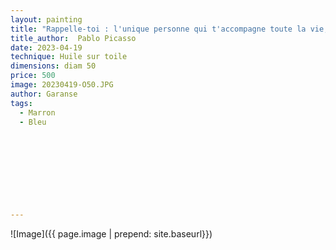 ```yaml
---
layout: painting
title: "Rappelle-toi : l'unique personne qui t'accompagne toute la vie, c'est toi-même ! Sois vivant dans tout ce que tu fais."                 
title_author:  Pablo Picasso                                     
date: 2023-04-19
technique: Huile sur toile 
dimensions: diam 50
price: 500
image: 20230419-O50.JPG
author: Garanse
tags:
  - Marron
  - Bleu
  
  
  
  
  
  
  
  
  
---
```

![Image]({{ page.image | prepend: site.baseurl}})

